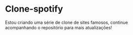 # Clone-spotify
Estou criando uma série de clone de sites famosos, continue acompanhando o repositório para mais atualizações!
